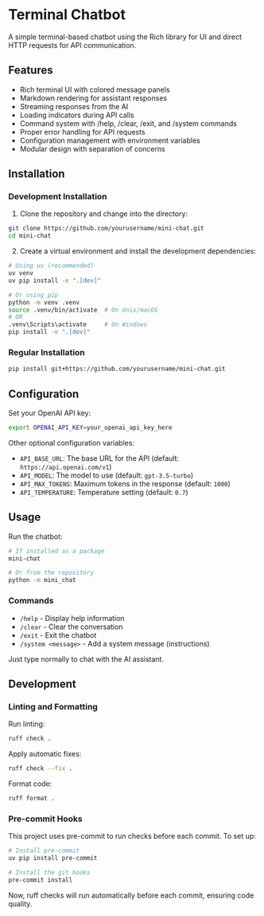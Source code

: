# Terminal Chatbot

A simple terminal-based chatbot using the Rich library for UI and direct HTTP requests for API communication.

## Features

- Rich terminal UI with colored message panels
- Markdown rendering for assistant responses
- Streaming responses from the AI
- Loading indicators during API calls
- Command system with /help, /clear, /exit, and /system commands
- Proper error handling for API requests
- Configuration management with environment variables
- Modular design with separation of concerns

## Installation

### Development Installation

1. Clone the repository and change into the directory:

```bash
git clone https://github.com/yourusername/mini-chat.git
cd mini-chat
```

2. Create a virtual environment and install the development dependencies:

```bash
# Using uv (recommended)
uv venv
uv pip install -e ".[dev]"

# Or using pip
python -m venv .venv
source .venv/bin/activate  # On Unix/macOS
# OR
.venv\Scripts\activate     # On Windows
pip install -e ".[dev]"
```

### Regular Installation

```bash
pip install git+https://github.com/yourusername/mini-chat.git
```

## Configuration

Set your OpenAI API key:

```bash
export OPENAI_API_KEY=your_openai_api_key_here
```

Other optional configuration variables:
- `API_BASE_URL`: The base URL for the API (default: `https://api.openai.com/v1`)
- `API_MODEL`: The model to use (default: `gpt-3.5-turbo`)
- `API_MAX_TOKENS`: Maximum tokens in the response (default: `1000`)
- `API_TEMPERATURE`: Temperature setting (default: `0.7`)

## Usage

Run the chatbot:

```bash
# If installed as a package
mini-chat

# Or from the repository
python -m mini_chat
```

### Commands

- `/help` - Display help information
- `/clear` - Clear the conversation
- `/exit` - Exit the chatbot
- `/system <message>` - Add a system message (instructions)

Just type normally to chat with the AI assistant.

## Development

### Linting and Formatting

Run linting:

```bash
ruff check .
```

Apply automatic fixes:

```bash
ruff check --fix .
```

Format code:

```bash
ruff format .
```

### Pre-commit Hooks

This project uses pre-commit to run checks before each commit. To set up:

```bash
# Install pre-commit
uv pip install pre-commit

# Install the git hooks
pre-commit install
```

Now, ruff checks will run automatically before each commit, ensuring code quality.
